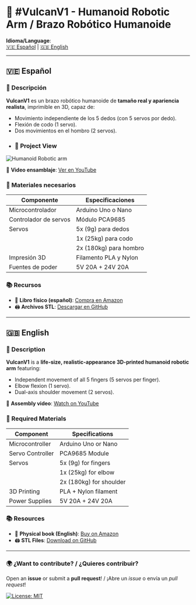 # 🤖 #VulcanV1 - Humanoid Robotic Arm / Brazo Robótico Humanoide

**Idioma/Language**:  
[🇻🇪 Español](#español) | [🇬🇧 English](#english)

---

<a name="español"></a>
## 🇻🇪 Español  

### 🚀 Descripción  
**VulcanV1** es un brazo robótico humanoide de **tamaño real y apariencia realista**, imprimible en 3D, capaz de:  
- Movimiento independiente de los 5 dedos (con 5 servos por dedo).  
- Flexión de codo (1 servo).  
- Dos movimientos en el hombro (2 servos).
- ### 📸 Project View
![Humanoid Robotic arm](IMG_20210111_152952(1).jpg)

🎥 **Video ensamblaje**: [Ver en YouTube](https://youtu.be/lHEPIue6Ml0)  

### 🔧 Materiales necesarios  
| Componente               | Especificaciones                  |
|--------------------------|-----------------------------------|
| Microcontrolador         | Arduino Uno o Nano                |
| Controlador de servos    | Módulo PCA9685                   |
| Servos                   | 5x (9g) para dedos          |
|                          | 1x (25kg) para codo       |
|                          | 2x (180kg) para hombro     |
| Impresión 3D             | Filamento PLA y Nylon            |
| Fuentes de poder         | 5V 20A + 24V 20A                |

### 📚 Recursos  
- 📖 **Libro físico (español)**: [Compra en Amazon](https://www.amazon.com/-/es/IMPRESI%C3%93N-ENSAMBLAJE-ROB%C3%93TICO-HUMANOIDE-Spanish/dp/B08RTLKW3B)  
- 🖨️ **Archivos STL**: [Descargar en GitHub](https://github.com/KelvinRobotics/VulcanV1STLs)  

---

<a name="english"></a>
## 🇬🇧 English  

### 🚀 Description  
**VulcanV1** is a **life-size, realistic-appearance 3D-printed humanoid robotic arm** featuring:  
- Independent movement of all 5 fingers (5 servos per finger).  
- Elbow flexion (1 servo).  
- Dual-axis shoulder movement (2 servos).  

🎥 **Assembly video**: [Watch on YouTube](https://youtu.be/0z9FyuyzCs4)  

### 🔧 Required Materials  
| Component               | Specifications                   |
|-------------------------|----------------------------------|
| Microcontroller        | Arduino Uno or Nano             |
| Servo Controller       | PCA9685 Module                  |
| Servos                 | 5x (9g) for fingers        |
|                        | 1x (25kg) for elbow      |
|                        | 2x (180kg) for shoulder   |
| 3D Printing            | PLA + Nylon filament            |
| Power Supplies         | 5V 20A + 24V 20A               |

### 📚 Resources  
- 📖 **Physical book (English)**: [Buy on Amazon](https://www.amazon.com/-/es/GUIDE-PRINTING-ASSEMBLY-HUMANOID-ROBOTIC/dp/B08W7SQG3L)  
- 🖨️ **STL Files**: [Download on GitHub](https://github.com/KelvinRobotics/VulcanV1STLs)  

---

### 🌍 ¿Want to contribute? / ¿Quieres contribuir?  
Open an **issue** or submit a **pull request**! / ¡Abre un *issue* o envía un *pull request*!  

[![License: MIT](https://img.shields.io/badge/License-MIT-yellow.svg)](https://opensource.org/licenses/MIT)
